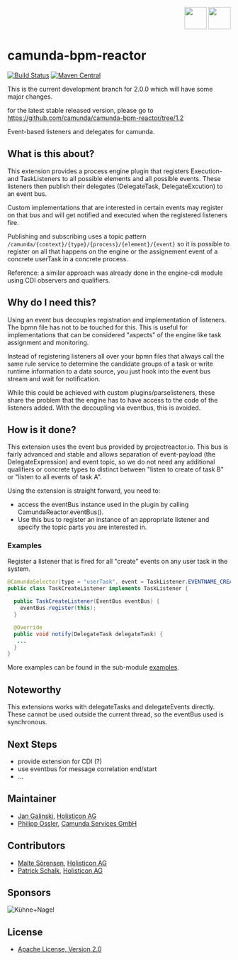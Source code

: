 <p align="right">
  <img src="http://camunda.github.io/camunda-bpm-assert/resources/images/camunda.png" width="50" />
  <img src="https://avatars1.githubusercontent.com/u/4201559?s=400&v=4" width="50" />
</p>



# camunda-bpm-reactor

[![Build Status](https://travis-ci.org/camunda/camunda-bpm-reactor.svg?branch=master)](https://travis-ci.org/camunda/camunda-bpm-reactor)  [![Maven Central](https://maven-badges.herokuapp.com/maven-central/org.camunda.bpm.extension/camunda-bpm-reactor-core/badge.svg)](https://maven-badges.herokuapp.com/maven-central/org.camunda.bpm.extension/camunda-bpm-reactor-core)

This is the current development branch for 2.0.0 which will have some major changes.

for the latest stable released version, please go to https://github.com/camunda/camunda-bpm-reactor/tree/1.2


Event-based listeners and delegates for camunda.

## What is this about? 

This extension provides a process engine plugin that registers Execution- and TaskListeners to all possible elements and all possible events. These listeners then publish their delegates (DelegateTask, DelegateExcution) to an event bus.

Custom implementations that are interested in certain events may register on that bus and will get notified and executed when the registered listeners fire.

Publishing and subscribing uses a topic pattern `/camunda/{context}/{type}/{process}/{element}/{event}` so it is possible to register on all that happens on the engine or the assignement event of a concrete userTask in a concrete process.

Reference: a similar approach was already done in the engine-cdi module using CDI observers and qualifiers. 

## Why do I need this?

Using an event bus decouples registration and implementation of listeners. The bpmn file has not to be touched for this. This is useful for implementations that can be considered "aspects" of the engine like task assignment and monitoring.

Instead of registering listeners all over your bpmn files that always call the same rule service to determine the candidate groups of a task or write runtime information to a data source, you just hook into the event bus stream and wait for notification.

While this could be achieved with custom plugins/parselisteners, these share the problem that the engine has to have access to the code of the listeners added. With the decoupling via eventbus, this is avoided.

## How is it done?

This extension uses the event bus provided by projectreactor.io. This bus is fairly advanced and stable and allows separation of event-payload (the DelegateExpression) and event topic, so we do not need any additional qualifiers or concrete types to distinct between "listen to create of task B" or "listen to all events of task A".

Using the extension is straight forward, you need to:

* access the eventBus instance used in the plugin by calling CamundaReactor.eventBus().
* Use this bus to register an instance of an appropriate listener and specify the topic parts you are interested in.

### Examples

Register a listener that is fired for all "create" events on any user task in the system. 

```java
@CamundaSelector(type = "userTask", event = TaskListener.EVENTNAME_CREATE)
public class TaskCreateListener implements TaskListener {
  
  public TaskCreateListener(EventBus eventBus) {
    eventBus.register(this);
  }

  @Override
  public void notify(DelegateTask delegateTask) {
   ...
  }
}
```

More examples can be found in the sub-module [examples](examples).

## Noteworthy

This extensions works with delegateTasks and delegateEvents directly. These cannot be used outside the current thread, so the eventBus used is synchronous. 

## Next Steps

* provide extension for CDI (?)
* use eventbus for message correlation end/start
* ...

## Maintainer

* [Jan Galinski](https://github.com/jangalinski), [Holisticon AG](http://www.holisticon.de/)
* [Philipp Ossler](https://github.com/saig0), [Camunda Services GmbH](http://www.camunda.org/)

## Contributors

* [Malte Sörensen](https://github.com/malteser), [Holisticon AG](http://www.holisticon.de/)
* [Patrick Schalk](https://github.com/pschalk), [Holisticon AG](http://www.holisticon.de/)

## Sponsors

![Kühne+Nagel](https://raw.githubusercontent.com/camunda/camunda-bpm-custom-batch/master/docs/sponsor_kn.jpeg)


## License

* [Apache License, Version 2.0](./LICENSE)
